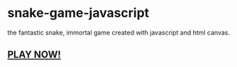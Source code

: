 # snake-game-javascript
the fantastic snake, immortal game created with javascript and html canvas.
## [PLAY NOW!](hhtps://mikixit.github.io/snake-game-javascript/)
